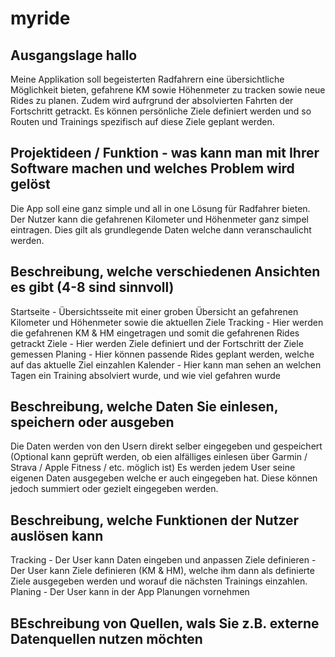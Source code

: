 # myride

## Ausgangslage hallo

Meine Applikation soll begeisterten Radfahrern eine übersichtliche Möglichkeit bieten, gefahrene KM sowie Höhenmeter zu tracken sowie neue Rides zu planen. Zudem wird aufrgrund der absolvierten Fahrten der Fortschritt getrackt. Es können persönliche Ziele definiert werden und so Routen und Trainings spezifisch auf diese Ziele geplant werden.

## Projektideen / Funktion - was kann man mit Ihrer Software machen und welches Problem wird gelöst

Die App soll eine ganz simple und all in one Lösung für Radfahrer bieten. Der Nutzer kann die gefahrenen Kilometer und Höhenmeter ganz simpel eintragen. Dies gilt als grundlegende Daten welche dann veranschaulicht werden. 

## Beschreibung, welche verschiedenen Ansichten es gibt (4-8 sind sinnvoll)

Startseite - Übersichtsseite mit einer groben Übersicht an gefahrenen Kilometer und Höhenmeter sowie die aktuellen Ziele
Tracking - Hier werden die gefahrenen KM & HM eingetragen und somit die gefahrenen Rides getrackt
Ziele - Hier werden Ziele definiert und der Fortschritt der Ziele gemessen
Planing - Hier können passende Rides geplant werden, welche auf das aktuelle Ziel einzahlen
Kalender - Hier kann man sehen an welchen Tagen ein Training absolviert wurde, und wie viel gefahren wurde

## Beschreibung, welche Daten Sie einlesen, speichern oder ausgeben

Die Daten werden von den Usern direkt selber eingegeben und gespeichert
(Optional kann geprüft werden, ob eien alfälliges einlesen über Garmin / Strava / Apple Fitness / etc. möglich ist)
Es werden jedem User seine eigenen Daten ausgegeben welche er auch eingegeben hat. Diese können jedoch summiert oder gezielt eingegeben werden.

## Beschreibung, welche Funktionen der Nutzer auslösen kann

Tracking - Der User kann Daten eingeben und anpassen
Ziele definieren - Der User kann Ziele definieren (KM & HM), welche ihm dann als definierte Ziele ausgegeben werden und worauf die nächsten Trainings einzahlen.
Planing - Der User kann in der App Planungen vornehmen

## BEschreibung von Quellen, wals Sie z.B. externe Datenquellen nutzen möchten
